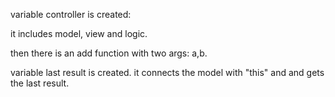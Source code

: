 variable controller is created:

it includes model, view and logic.

then there is an add function with two args: a,b.

variable last result is created. it connects the model with "this" and and 
gets the last result. 
